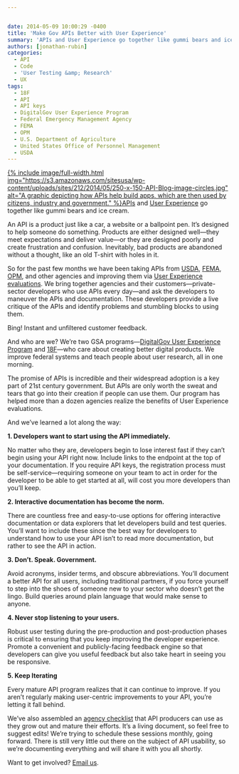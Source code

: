 ```yaml
---


date: 2014-05-09 10:00:29 -0400
title: 'Make Gov APIs Better with User Experience'
summary: 'APIs and User Experience go together like gummi bears and ice cream. An API is a product just like a car, a website or a ballpoint pen. It&rsquo;s designed to help someone do something. Products are'
authors: [jonathan-rubin]
categories:
  - API
  - Code
  - 'User Testing &amp; Research'
  - UX
tags:
  - 18F
  - API
  - API keys
  - DigitalGov User Experience Program
  - Federal Emergency Management Agency
  - FEMA
  - OPM
  - U.S. Department of Agriculture
  - United States Office of Personnel Management
  - USDA
---
```


[
{% include image/full-width.html img="https://s3.amazonaws.com/sitesusa/wp-content/uploads/sites/212/2014/05/250-x-150-API-Blog-image-circles.jpg" alt="A graphic depicting how APIs help build apps, which are then used by citizens, industry and government." %}APIs](https://www.WHATEVER/2013/04/30/apis-in-government/) and [User Experience](http://www.usability.gov/what-and-why/user-experience.html) go together like gummi bears and ice cream.

An API is a product just like a car, a website or a ballpoint pen. It’s designed to help someone do something. Products are either designed well—they meet expectations and deliver value—or they are designed poorly and create frustration and confusion. Inevitably, bad products are abandoned without a thought, like an old T-shirt with holes in it.

So for the past few months we have been taking APIs from [USDA](http://ers.usda.gov/developer#.U2p8rPldUq4), [FEMA](http://www.fema.gov/developer-resources), [OPM](https://data.usajobs.gov/), and other agencies and improving them via [User Experience evaluations](https://www.WHATEVER/resources/digitalgov-user-experience-program/digitalgov-user-experience-program-test-support/). We bring together agencies and their customers—private-sector developers who use APIs every day—and ask the developers to maneuver the APIs and documentation. These developers provide a live critique of the APIs and identify problems and stumbling blocks to using them.

Bing! Instant and unfiltered customer feedback.

And who are we? We&#8217;re two GSA programs—[DigitalGov User Experience Program](https://www.WHATEVER/resources/digitalgov-user-experience-program/) and [18F](http://18f.gsa.gov/)—who care about creating better digital products. We improve federal systems and teach people about user research, all in one morning.

The promise of APIs is incredible and their widespread adoption is a key part of 21st century government. But APIs are only worth the sweat and tears that go into their creation if people can use them. Our program has helped more than a dozen agencies realize the benefits of User Experience evaluations.

And we’ve learned a lot along the way:

**1. Developers want to start using the API immediately.**

No matter who they are, developers begin to lose interest fast if they can’t begin using your API right now. Include links to the endpoint at the top of your documentation. If you require API keys, the registration process must be self-service—requiring someone on your team to act in order for the developer to be able to get started at all, will cost you more developers than you’ll keep.

**2. Interactive documentation has become the norm.**

There are countless free and easy-to-use options for offering interactive documentation or data explorers that let developers build and test queries. You’ll want to include these since the best way for developers to understand how to use your API isn’t to read more documentation, but rather to see the API in action.

**3. Don’t. Speak. Government.**

Avoid acronyms, insider terms, and obscure abbreviations. You’ll document a better API for all users, including traditional partners, if you force yourself to step into the shoes of someone new to your sector who doesn’t get the lingo. Build queries around plain language that would make sense to anyone.

**4. Never stop listening to your users.**

Robust user testing during the pre-production and post-production phases is critical to ensuring that you keep improving the developer experience. Promote a convenient and publicly-facing feedback engine so that developers can give you useful feedback but also take heart in seeing you be responsive.

**5. Keep Iterating**

Every mature API program realizes that it can continue to improve. If you aren’t regularly making user-centric improvements to your API, you’re letting it fall behind.

We’ve also assembled an [agency checklist](http://18f.github.io/API-All-the-X/pages/agency_checklist.html) that API producers can use as they grow out and mature their efforts. It’s a living document, so feel free to suggest edits! We’re trying to schedule these sessions monthly, going forward. There is still very little out there on the subject of API usability, so we’re documenting everything and will share it with you all shortly.

Want to get involved? [Email us](mailto:uxgov@gsa.gov).